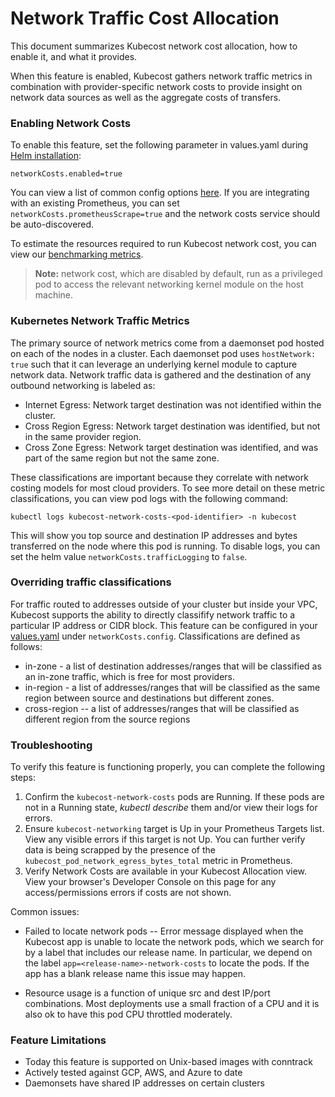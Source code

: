 # Network Traffic Cost Allocation

This document summarizes Kubecost network cost allocation, how to enable it, and what it provides.

When this feature is enabled, Kubecost gathers network traffic metrics in combination with provider-specific network costs to provide insight on network data sources as well as the aggregate costs of transfers.

### Enabling Network Costs

To enable this feature, set the following parameter in values.yaml during [Helm installation](http://kubecost.com/install):
 ```
 networkCosts.enabled=true
 ```
 You can view a list of common config options [here](https://github.com/kubecost/cost-analyzer-helm-chart/blob/ab384e2eb027e74b2c3e61a7e1733ffa1718170e/cost-analyzer/values.yaml#L276). If you are integrating with an existing Prometheus, you can set `networkCosts.prometheusScrape=true` and the network costs service should be auto-discovered.
 
 To estimate the resources required to run Kubecost network cost,  you can view our [benchmarking metrics](https://docs.google.com/document/d/10b-Ew78R90UOaZ5gXQUjU5GWZXBIy8H11RK5bbCd2EM/edit).

 > **Note:** network cost, which are disabled by default, run as a privileged pod to access the relevant networking kernel module on the host machine.

### Kubernetes Network Traffic Metrics

The primary source of network metrics come from a daemonset pod hosted on each of the nodes in a cluster. Each daemonset pod uses `hostNetwork: true` such that it can leverage an underlying kernel module to capture network data. Network traffic data is gathered and the destination of any outbound networking is labeled as:

 * Internet Egress: Network target destination was not identified within the cluster.  
 * Cross Region Egress: Network target destination was identified, but not in the same provider region.  
 * Cross Zone Egress: Network target destination was identified, and was part of the same region but not the same zone.  

These classifications are important because they correlate with network costing models for most cloud providers. To see more detail on these metric classifications, you can view pod logs with the following command:

```
kubectl logs kubecost-network-costs-<pod-identifier> -n kubecost
```

This will show you top source and destination IP addresses and bytes transferred on the node where this pod is running. To disable logs, you can set the helm value `networkCosts.trafficLogging` to `false`. 

### Overriding traffic classifications

For traffic routed to addresses outside of your cluster but inside your VPC, Kubecost supports the ability to directly classifify network traffic to a particular IP address or CIDR block. This feature can be configured in your [values.yaml](https://github.com/kubecost/cost-analyzer-helm-chart/blob/ab384e2eb027e74b2c3e61a7e1733ffa1718170e/cost-analyzer/values.yaml#L288-L322) under `networkCosts.config`. Classifications are defined as follows:

* in-zone - a list of destination addresses/ranges that will be classified as an in-zone traffic, which is free for most providers. 
* in-region - a list of addresses/ranges that will be classified as the same region between source and destinations but different zones.
* cross-region -- a list of addresses/ranges that will be classified as different region from the source regions

### Troubleshooting

To verify this feature is functioning properly, you can complete the following steps:

1. Confirm the `kubecost-network-costs` pods are Running. If these pods are not in a Running state, _kubectl describe_ them and/or view their logs for errors.  
2. Ensure `kubecost-networking` target is Up in your Prometheus Targets list. View any visible errors if this target is not Up. You can further verify data is being scrapped by the presence of the `kubecost_pod_network_egress_bytes_total` metric in Prometheus. 
3. Verify Network Costs are available in your Kubecost Allocation view. View your browser's Developer Console on this page for any access/permissions errors if costs are not shown.  

Common issues:

* Failed to locate network pods -- Error message displayed when the Kubecost app is unable to locate the network pods, which we search for by a label that includes our release name. In particular, we depend on the label `app=<release-name>-network-costs` to locate the pods. If the app has a blank release name this issue may happen. 

* Resource usage is a function of unique src and dest IP/port combinations. Most deployments use a small fraction of a CPU and it is also ok to have this pod CPU throttled moderately.

### Feature Limitations

* Today this feature is supported on Unix-based images with conntrack  
* Actively tested against GCP, AWS, and Azure to date  
* Daemonsets have shared IP addresses on certain clusters  
